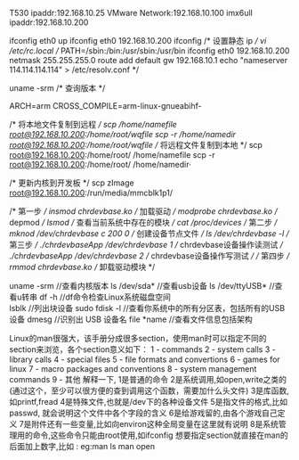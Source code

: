 T530 ipaddr:192.168.10.25
VMware Network:192.168.10.100
imx6ull ipaddr:192.168.10.200

ifconfig eth0 up
ifconfig eth0 192.168.10.200
ifconfig
/* 设置静态 ip */
vi /etc/rc.local 
/*
PATH=/sbin:/bin:/usr/sbin:/usr/bin
ifconfig eth0 192.168.10.200 netmask 255.255.255.0
route add default gw 192.168.10.1
echo "nameserver 114.114.114.114" > /etc/resolv.conf
*/

uname -srm     /* 查询版本 */

ARCH=arm
CROSS_COMPILE=arm-linux-gnueabihf-


/* 将本地文件复制到远程 */
scp /home/namefile root@192.168.10.200:/home/root/wqfile
scp -r /home/namedir root@192.168.10.200:/home/root/wqfile
/* 将远程文件复制到本地 */
scp root@192.168.10.200:/home/root/ /home/namefile
scp -r root@192.168.10.200:/home/root/ /home/namedir·

/* 更新内核到开发板 */
scp zImage root@192.168.10.200:/run/media/mmcblk1p1/

/* 第一步 */
insmod chrdevbase.ko                      /* 加载驱动 */
modprobe chrdevbase.ko                    /* depmod */
lsmod                                     /* 查看当前系统中存在的模块 */
cat /proc/devices 
/* 第二步 */
mknod /dev/chrdevbase c 200 0             /* 创建设备节点文件 */
ls /dev/chrdevbase -l
/* 第三步 */
./chrdevbaseApp /dev/chrdevbase 1         /* chrdevbase设备操作读测试  */
./chrdevbaseApp /dev/chrdevbase 2         /* chrdevbase设备操作写测试  */
/* 第四步 */
rmmod chrdevbase.ko                       /* 卸载驱动模块 */

uname -srm                         //查看内核版本
ls /dev/sda*                       //查看usb设备
ls /dev/ttyUSB*                    //查看u转串
df -h                              //df命令检查Linux系统磁盘空间                   
lsblk                              //列出块设备 
sudo fdisk -l                      //查看你系统中的所有分区表，包括所有的USB设备
dmesg                              //识别出 USB 设备名
file *name                         //查看文件信息包括架构















Linux的man很强大，该手册分成很多section，使用man时可以指定不同的section来浏览，各个section意义如下： 
1 - commands
2 - system calls
3 - library calls
4 - special files
5 - file formats and convertions
6 - games for linux
7 - macro packages and conventions
8 - system management commands
9 - 其他
解释一下, 
1是普通的命令
2是系统调用,如open,write之类的(通过这个，至少可以很方便的查到调用这个函数，需要加什么头文件)
3是库函数,如printf,fread
4是特殊文件,也就是/dev下的各种设备文件
5是指文件的格式,比如passwd, 就会说明这个文件中各个字段的含义
6是给游戏留的,由各个游戏自己定义
7是附件还有一些变量,比如向environ这种全局变量在这里就有说明
8是系统管理用的命令,这些命令只能由root使用,如ifconfig
想要指定section就直接在man的后面加上数字,比如 :
eg:man ls
man open

